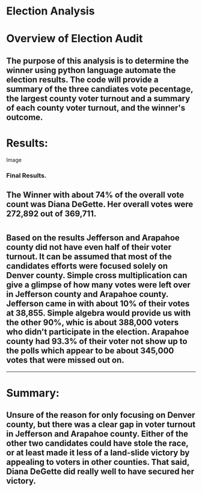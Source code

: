 # Election Analysis
# Overview of Election Audit
## The purpose of this analysis is to determine the winner using python language automate the election results. The code will provide a summary of the three candiates vote pecentage, the largest county voter turnout and a summary of each county voter turnout, and the winner's outcome. 
# Results:
Image
### Final Results.
## The Winner with about 74% of the overall vote count was Diana DeGette. Her overall votes were 272,892 out of 369,711.
# 
#
## Based on the results Jefferson and Arapahoe county did not have even half of their voter turnout. It can be assumed that most of the candidates efforts were focused solely on Denver county. Simple cross multiplication can give a glimpse of how many votes were left over in Jefferson county and Arapahoe county. Jefferson came in with about 10% of their votes at 38,855. Simple algebra would provide us with the other 90%, whic is about 388,000 voters who didn't participate in the election. Arapahoe county had 93.3% of their voter not show up to the polls which appear to be about 345,000 votes that were missed out on. 
---
# Summary:
## Unsure of the reason for only focusing on Denver county, but there was a clear gap in voter turnout in Jefferson and Arapahoe county. Either of the other two candidates could have stole the race, or at least made it less of a land-slide victory by appealing to voters in other counties. That said, Diana DeGette did really well to have secured her victory.